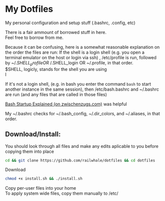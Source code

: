# My Dotfiles
My personal configuration and setup stuff (.bashrc, .config, etc)

There is a fair ammount of borrowed stuff in here.  
Feel free to borrow from me.

Because it can be confusing, here is a somewhat reasonable explanation on the order the files are run:
If the shell is a login shell (e.g. you open a terminal emulator on the host or login via ssh) , /etc/profile is run, 
followed by ~/.$SHELL_profile OR ~/.$SHELL_login OR ~/.profile, in that order.  
$SHELL, logicly, stands for the shell you are using  
I 

If it's not a login shell, (e.g. in bash you enter the command ```bash``` to start another instance in the same session),
then /etc/bash.bashrc and ~/.bashrc are run (and any files that are called in those files)

[Bash Startup Explained (on zwischenzugs.com)](https://zwischenzugs.com/2019/02/27/bash-startup-explained) was helpful

My ~/.bashrc checks for ~/.bash_config, ~/.dir_colors, and ~/.aliases, in that order.


## Download/Install:
You should look through all files and make any edits aplicable to you before copying them into place
```bash
cd && git clone https://github.com/railwhale/dotfiles && cd dotfiles
```
Download
```bash
chmod +x install.sh && ./install.sh
```
Copy per-user files into your home  
To apply system wide files, copy them manually to /etc/
